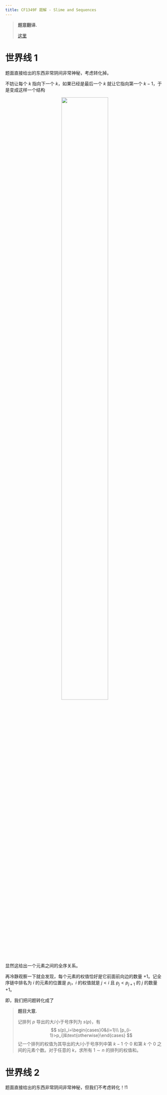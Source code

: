```yaml
---
title: CF1349F 题解 - Slime and Sequences
---
```


> **题意翻译.**
>
> [这里](https://www.luogu.com.cn/problem/CF1349F2)

# 世界线 1

题面直接给出的东西非常阴间非常神秘，考虑转化掉。

不妨让每个 $k$ 指向下一个 $k$，如果已经是最后一个 $k$ 就让它指向第一个 $k-1$，于是变成这样一个结构

<center><div style="width:60%;margin:0"><img src="https://xyix.gitee.io/images/cf-1349-f.png" style="width: 70%" alt=""></div></center>

显然这给出一个元素之间的全序关系。

再冷静观察一下就会发现，每个元素的权值恰好是它前面前向边的数量 +1。记全序链中排名为 $i$ 的元素的位置是 $p_i$，$i$ 的权值就是 $j<i$ 且 $p_j<p_{j+1}$ 的 $j$ 的数量 $+1$。

即，我们把问题转化成了

> **题目大意.**
>
> 记排列 $p$ 导出的大/小于号序列为 $s(p)$，有
> $$
> s(p)_i=\begin{cases}0&(i=1)\\ [p_{i-1}>p_i]&\text{otherwise}\end{cases}
> $$
> 记一个排列的权值为其导出的大/小于号序列中第 $k-1$ 个 $0$ 和第 $k$ 个 $0$ 之间的元素个数。对于任意的 $k$，求所有 $1\sim n$ 的排列的权值和。

# 世界线 2

题面直接给出的东西非常阴间非常神秘，但我们不考虑转化！!1

